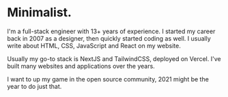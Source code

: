 # Minimalist.

I'm a full-stack engineer with 13+ years of experience. I started my career back in 2007 as a designer, then quickly started coding as well. I usually write about HTML, CSS, JavaScript and React on my website.

Usually my go-to stack is NextJS and TailwindCSS, deployed on Vercel. I've built many websites and applications over the years.

I want to up my game in the open source community, 2021 might be the year to do just that.
